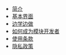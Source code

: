 * [简介](zh-cn/简介.md)
* [基本界面](zh-cn/基本界面.md)
* [边学边做](zh-cn/边学边做.md)
* [如何成为模块开发者](zh-cn/如何成为模块开发者.md)
* [使用条款](zh-cn/使用条款.md)
* [隐私政策](zh-cn/隐私政策.md)


 
 

  
<!--
* [APP开发](APP开发)
<!--
* [移动端](zh-cn/移动端.md)

* [快速入门](zh-cn/快速入门.md)
* [开发指南](zh-cn/开发指南.md)
* [视频教程](zh-cn/视频教程.md)
* [平台教程](zh-cn/平台教程.md)


* 发布需求
  * [在哪里可以发布需求](quickstart.md)
  * [发布需求的类型及注意事项](more-pages.md)
* 交流讨论
  * [如何回答别人的问题]()
  
  

 * [概览](./README.md)
 
 # 开始
 	如何寻找可用的module/app/dataset
 	如何寻找别人提出的app需求
 	如何创建第一个app
 # APP开发
 	notebook相关功能介绍
 	如何调用别人写好的module、dataset
 	如何将做好的项目deploy
 	如何用写好的app回答需求
 # 发布需求
 	在哪里可以发布需求
 	发布需求的类型及注意事项
 		module
 		dataset
 # 交流讨论
 	如何回答别人的问题
 -->
